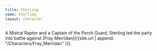 ```yaml
---
title: Sterling
name: Sterling
layout: character
---
```


A Mistral Raptor and a Captain of the Perch Guard, Sterling led the party into battle against [Fray Merridan]({{site.url | append: "/Characters/Fray_Merridan" }}). 
